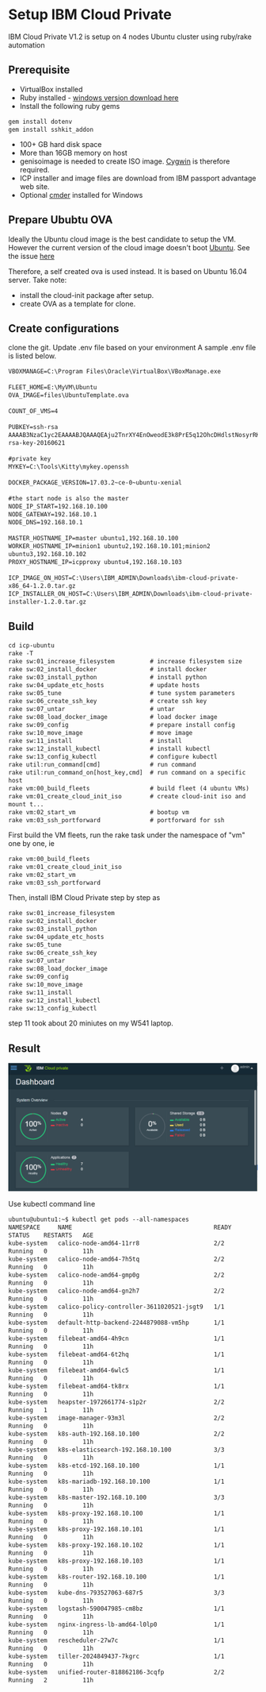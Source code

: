 # Setup IBM Cloud Private

IBM Cloud Private V1.2 is setup on 4 nodes Ubuntu cluster using ruby/rake automation

## Prerequisite
- VirtualBox installed
- Ruby installed - 
  [windows version download here](https://github.com/oneclick/rubyinstaller2/releases/download/2.4.1-2/rubyinstaller-2.4.1-2-x64.7z)
- Install the following ruby gems
```
gem install dotenv
gem install sshkit_addon
```
- 100+ GB hard disk space
- More than 16GB memory on host
- genisoimage is needed to create ISO image. [Cygwin](https://cygwin.com/install.html) is therefore required.
- ICP installer and image files are download from IBM passport advantage web site.
- Optional [cmder](https://github.com/cmderdev/cmder) installed for Windows

## Prepare Ububtu OVA

Ideally the Ubuntu cloud image is the best candidate to setup the VM. However the current version of the cloud image doesn't boot [Ubuntu](https://cloud-images.ubuntu.com/xenial/current/xenial-server-cloudimg-amd64.ova). See the issue [here](https://bugs.launchpad.net/cloud-images/+bug/1573095) 

Therefore, a self created ova is used instead. It is based on Ubuntu 16.04 server. Take note:
- install the cloud-init package after setup.
- create OVA as a template for clone.

## Create configurations 
clone the git. Update .env file based on your environment
A sample .env file is listed below.

```
VBOXMANAGE=C:\Program Files\Oracle\VirtualBox\VBoxManage.exe

FLEET_HOME=E:\MyVM\Ubuntu
OVA_IMAGE=files\UbuntuTemplate.ova

COUNT_OF_VMS=4

PUBKEY=ssh-rsa AAAAB3NzaC1yc2EAAAABJQAAAQEAju2TnrXY4EnOweodE3k8PrE5q12OhcDHdlstNosyrRKPqoTU0X2xF8hq2GiylJ4zKFp1TgrJy120M7dtlxQmHuXRTBMFvQejgXRIm69qLPsxKMWIUuBbVB1K+LlQWAqml0BjRAD7plq7NMksKAHzLbviP0o7V1HylO5ZuG5WPZw/10lKN09EJDXg1TShwHlRzE03fhYldRAfYjXIGvVJ1OXDWdWi8PW6V0OkoJmGmZa/C+D41ZbxrjarKYeZ00EIlk53ndeXsnGTZ/y7CeDBIhDIBK+/CtgFolB/i3yr+FjNDW/oCeGQsoXdn7tvCY6hcLN4ykQawzIvRxN0am7wZQ== rsa-key-20160621

#private key
MYKEY=C:\Tools\Kitty\mykey.openssh

DOCKER_PACKAGE_VERSION=17.03.2~ce-0~ubuntu-xenial

#the start node is also the master
NODE_IP_START=192.168.10.100 
NODE_GATEWAY=192.168.10.1
NODE_DNS=192.168.10.1

MASTER_HOSTNAME_IP=master ubuntu1,192.168.10.100
WORKER_HOSTNAME_IP=minion1 ubuntu2,192.168.10.101;minion2 ubuntu3,192.168.10.102
PROXY_HOSTNAME_IP=icpproxy ubuntu4,192.168.10.103

ICP_IMAGE_ON_HOST=C:\Users\IBM_ADMIN\Downloads\ibm-cloud-private-x86_64-1.2.0.tar.gz
ICP_INSTALLER_ON_HOST=C:\Users\IBM_ADMIN\Downloads\ibm-cloud-private-installer-1.2.0.tar.gz
```

## Build
```
cd icp-ubuntu
rake -T
rake sw:01_increase_filesystem          # increase filesystem size
rake sw:02_install_docker               # install docker
rake sw:03_install_python               # install python
rake sw:04_update_etc_hosts             # update hosts
rake sw:05_tune                         # tune system parameters
rake sw:06_create_ssh_key               # create ssh key
rake sw:07_untar                        # untar
rake sw:08_load_docker_image            # load docker image
rake sw:09_config                       # prepare install config
rake sw:10_move_image                   # move image
rake sw:11_install                      # install
rake sw:12_install_kubectl              # install kubectl
rake sw:13_config_kubectl               # configure kubectl
rake util:run_command[cmd]              # run command
rake util:run_command_on[host_key,cmd]  # run command on a specific host
rake vm:00_build_fleets                 # build fleet (4 ubuntu VMs)
rake vm:01_create_cloud_init_iso        # create cloud-init iso and mount t...
rake vm:02_start_vm                     # bootup vm
rake vm:03_ssh_portforward              # portforward for ssh
```

First build the VM fleets, run the rake task under the namespace of "vm" one by one, ie
```
rake vm:00_build_fleets
rake vm:01_create_cloud_init_iso
rake vm:02_start_vm
rake vm:03_ssh_portforward

```

Then, install IBM Cloud Private step by step as
```
rake sw:01_increase_filesystem
rake sw:02_install_docker
rake sw:03_install_python
rake sw:04_update_etc_hosts
rake sw:05_tune
rake sw:06_create_ssh_key
rake sw:07_untar
rake sw:08_load_docker_image
rake sw:09_config
rake sw:10_move_image
rake sw:11_install
rake sw:12_install_kubectl
rake sw:13_config_kubectl
```

step 11 took about 20 miniutes on my W541 laptop.

## Result
![Dashboard](dashboard.png)

Use kubectl command line
```
ubuntu@ubuntu1:~$ kubectl get pods --all-namespaces
NAMESPACE     NAME                                        READY     STATUS    RESTARTS   AGE
kube-system   calico-node-amd64-11rr8                     2/2       Running   0          11h
kube-system   calico-node-amd64-7h5tq                     2/2       Running   0          11h
kube-system   calico-node-amd64-gmp0g                     2/2       Running   0          11h
kube-system   calico-node-amd64-gn2h7                     2/2       Running   0          11h
kube-system   calico-policy-controller-3611020521-jsgt9   1/1       Running   0          11h
kube-system   default-http-backend-2244879088-vm5hp       1/1       Running   0          11h
kube-system   filebeat-amd64-4h9cn                        1/1       Running   0          11h
kube-system   filebeat-amd64-6t2hq                        1/1       Running   0          11h
kube-system   filebeat-amd64-6wlc5                        1/1       Running   0          11h
kube-system   filebeat-amd64-tk8rx                        1/1       Running   0          11h
kube-system   heapster-1972661774-s1p2r                   2/2       Running   1          11h
kube-system   image-manager-93m3l                         2/2       Running   0          11h
kube-system   k8s-auth-192.168.10.100                     2/2       Running   0          11h
kube-system   k8s-elasticsearch-192.168.10.100            3/3       Running   0          11h
kube-system   k8s-etcd-192.168.10.100                     1/1       Running   0          11h
kube-system   k8s-mariadb-192.168.10.100                  1/1       Running   0          11h
kube-system   k8s-master-192.168.10.100                   3/3       Running   0          11h
kube-system   k8s-proxy-192.168.10.100                    1/1       Running   0          11h
kube-system   k8s-proxy-192.168.10.101                    1/1       Running   0          11h
kube-system   k8s-proxy-192.168.10.102                    1/1       Running   0          11h
kube-system   k8s-proxy-192.168.10.103                    1/1       Running   0          11h
kube-system   k8s-router-192.168.10.100                   1/1       Running   0          11h
kube-system   kube-dns-793527063-687r5                    3/3       Running   0          11h
kube-system   logstash-590047985-cm8bz                    1/1       Running   0          11h
kube-system   nginx-ingress-lb-amd64-l0lp0                1/1       Running   0          11h
kube-system   rescheduler-27w7c                           1/1       Running   0          11h
kube-system   tiller-2024849437-7kgrc                     1/1       Running   0          11h
kube-system   unified-router-818862186-3cqfp              2/2       Running   2          11h
```

